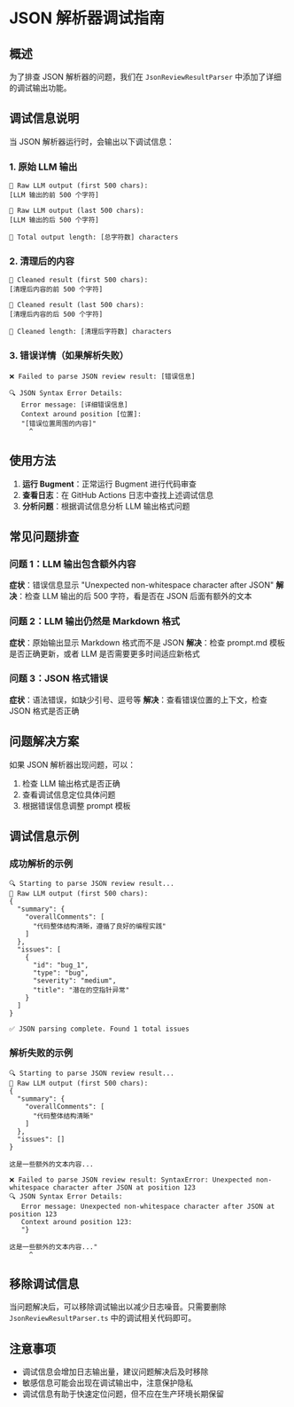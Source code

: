 # JSON 解析器调试指南

## 概述

为了排查 JSON 解析器的问题，我们在 `JsonReviewResultParser` 中添加了详细的调试输出功能。

## 调试信息说明

当 JSON 解析器运行时，会输出以下调试信息：

### 1. 原始 LLM 输出

```
📝 Raw LLM output (first 500 chars):
[LLM 输出的前 500 个字符]

📝 Raw LLM output (last 500 chars):
[LLM 输出的后 500 个字符]

📏 Total output length: [总字符数] characters
```

### 2. 清理后的内容

```
🧹 Cleaned result (first 500 chars):
[清理后内容的前 500 个字符]

🧹 Cleaned result (last 500 chars):
[清理后内容的后 500 个字符]

📏 Cleaned length: [清理后字符数] characters
```

### 3. 错误详情（如果解析失败）

```
❌ Failed to parse JSON review result: [错误信息]

🔍 JSON Syntax Error Details:
   Error message: [详细错误信息]
   Context around position [位置]:
   "[错误位置周围的内容]"
     ^
```

## 使用方法

1. **运行 Bugment**：正常运行 Bugment 进行代码审查
2. **查看日志**：在 GitHub Actions 日志中查找上述调试信息
3. **分析问题**：根据调试信息分析 LLM 输出格式问题

## 常见问题排查

### 问题 1：LLM 输出包含额外内容

**症状**：错误信息显示 "Unexpected non-whitespace character after JSON"
**解决**：检查 LLM 输出的后 500 字符，看是否在 JSON 后面有额外的文本

### 问题 2：LLM 输出仍然是 Markdown 格式

**症状**：原始输出显示 Markdown 格式而不是 JSON
**解决**：检查 prompt.md 模板是否正确更新，或者 LLM 是否需要更多时间适应新格式

### 问题 3：JSON 格式错误

**症状**：语法错误，如缺少引号、逗号等
**解决**：查看错误位置的上下文，检查 JSON 格式是否正确

## 问题解决方案

如果 JSON 解析器出现问题，可以：

1. 检查 LLM 输出格式是否正确
2. 查看调试信息定位具体问题
3. 根据错误信息调整 prompt 模板

## 调试信息示例

### 成功解析的示例

```
🔍 Starting to parse JSON review result...
📝 Raw LLM output (first 500 chars):
{
  "summary": {
    "overallComments": [
      "代码整体结构清晰，遵循了良好的编程实践"
    ]
  },
  "issues": [
    {
      "id": "bug_1",
      "type": "bug",
      "severity": "medium",
      "title": "潜在的空指针异常"
    }
  ]
}

✅ JSON parsing complete. Found 1 total issues
```

### 解析失败的示例

```
🔍 Starting to parse JSON review result...
📝 Raw LLM output (first 500 chars):
{
  "summary": {
    "overallComments": [
      "代码整体结构清晰"
    ]
  },
  "issues": []
}

这是一些额外的文本内容...

❌ Failed to parse JSON review result: SyntaxError: Unexpected non-whitespace character after JSON at position 123
🔍 JSON Syntax Error Details:
   Error message: Unexpected non-whitespace character after JSON at position 123
   Context around position 123:
   "}

这是一些额外的文本内容..."
     ^
```

## 移除调试信息

当问题解决后，可以移除调试输出以减少日志噪音。只需要删除 `JsonReviewResultParser.ts` 中的调试相关代码即可。

## 注意事项

- 调试信息会增加日志输出量，建议问题解决后及时移除
- 敏感信息可能会出现在调试输出中，注意保护隐私
- 调试信息有助于快速定位问题，但不应在生产环境长期保留
